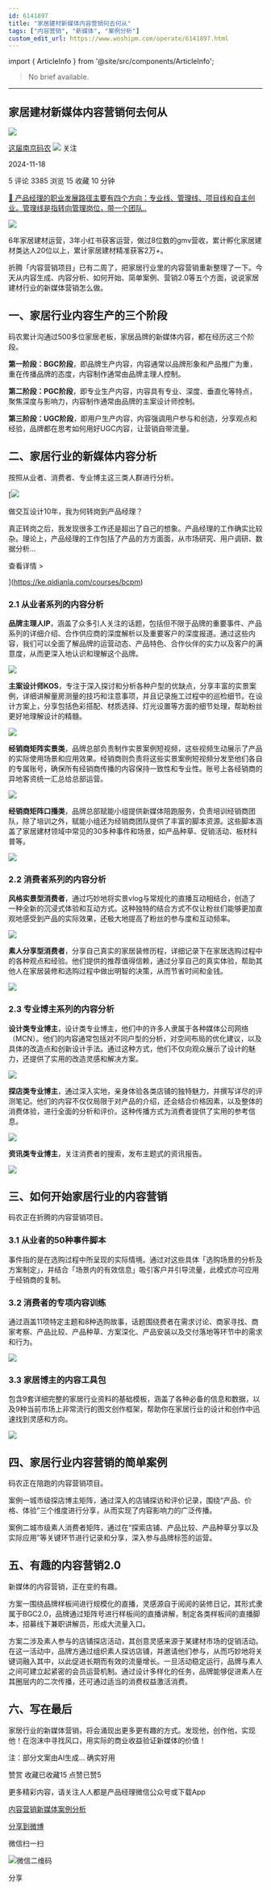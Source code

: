 ```yaml
---
id: 6141897
title: "家居建材新媒体内容营销何去何从"
tags: ["内容营销", "新媒体", "案例分析"]
custom_edit_url: https://www.woshipm.com/operate/6141897.html
---
```

import { ArticleInfo } from '@site/src/components/ArticleInfo';

<ArticleInfo
    author="这届南京码农"
    authorLink="https://www.woshipm.com/u/957299"
    published="2024-11-18"
    views={3385}
    comments={5}
    collects={15}
/>

> No brief available.

---

## 家居建材新媒体内容营销何去何从

[![](https://static.woshipm.com/view/woshipm_api_def_20231121172607_5326.jpeg?imageView2/1/w/72/h/72/q/100)](https://www.woshipm.com/u/957299)

[这届南京码农](https://www.woshipm.com/u/957299) ![](https://static.woshipm.com/tag/1101_1@2x.png) 关注

2024-11-18

5 评论 3385 浏览 15 收藏 10 分钟

[🔗 产品经理的职业发展路径主要有四个方向：专业线、管理线、项目线和自主创业。管理线是指转向管理岗位，带一个团队..](https://ke.qidianla.com/courses/90pm)

![](https://image.woshipm.com/2023/04/20/0ffc7280-df4b-11ed-81f2-00163e0b5ff3.jpg)

6年家居建材运营，3年小红书获客运营，做过8位数的gmv营收，累计孵化家居建材类达人20位以上，累计家居建材精准获客2万+。

折腾「内容营销项目」已有二周了，把家居行业里的内容营销重新整理了一下。今天从内容生成、内容分析、如何开始、简单案例、营销2.0等五个方面，说说家居建材行业的新媒体营销怎么做。

## 一、家居行业内容生产的三个阶段

码农累计沟通过500多位家居老板，家居品牌的新媒体内容，都在经历这三个阶段。

**第一阶段：BGC阶段**，即品牌生产内容，内容通常以品牌形象和产品推广为重，重在传播品牌的态度，内容制作通常由品牌主理人控制。

**第二阶段：PGC阶段**，即专业生产内容，内容具有专业、深度、垂直化等特点，聚焦深度与影响力，内容制作通常由品牌的主案设计师控制。

**第三阶段：UGC阶段**，即用户生产内容，内容强调用户参与和创造，分享观点和经验，品牌都在思考如何用好UGC内容，让营销自带流量。

## 二、家居行业的新媒体内容分析

按照从业者、消费者、专业博主这三类人群进行分析。

[![](https://image.woshipm.com/2023/08/02/769bf6f4-30e6-11ee-b3cb-00163e0b5ff3.png)

做交互设计10年，我为何转岗到产品经理？

真正转岗之后，我发现很多工作还是超出了自己的想象。产品经理的工作确实比较杂。理论上，产品经理的工作包括了产品的方方面面，从市场研究、用户调研、数据分析...

查看详情 >

](https://ke.qidianla.com/courses/bcpm)

### 2.1 从业者系列的内容分析

**品牌主理人IP**，涵盖了众多引人关注的话题，包括但不限于品牌的重要事件、产品系列的详细介绍、合作供应商的深度解析以及重要客户的深度报道。通过这些内容，我们可以全面了解品牌的运营动态、产品特色、合作伙伴的实力以及客户的满意度，从而更深入地认识和理解这个品牌。

![](https://image.woshipm.com/2024/11/17/bbd3fb66-a4f5-11ef-84c2-00163e0b5ff3.jpg)

**主案设计师KOS**，专注于深入探讨和分析各种户型的优缺点，分享丰富的实景案例，详细讲解量房测量的技巧和注意事项，并且记录施工过程中的巡检细节。在设计方案上，分享包括色彩搭配、材质选择、灯光设置等方面的细节处理，帮助粉丝更好地理解设计的精髓。

![](https://image.woshipm.com/2024/11/17/b3e3f28c-a4ee-11ef-abf0-00163e0b5ff3.jpeg)

**经销商矩阵实景类**，品牌总部负责制作实景案例短视频，这些视频生动展示了产品的实际使用场景和应用效果。经销商则负责将这些实景案例短视频分发至他们各自的专属账号，确保所有经销商传播的内容保持一致性和专业性。账号上各经销商的异地客资统一汇总给总部运营。

![](https://image.woshipm.com/2024/11/17/3efb7d52-a4f6-11ef-9e12-00163e0b5ff3.jpg)

**经销商矩阵口播类**，品牌总部赋能小组提供新媒体陪跑服务，负责培训经销商团队，除了培训之外，赋能小组还为经销商团队提供了丰富的脚本资源。这些脚本涵盖了家居建材领域中常见的30多种事件和场景，如产品种草、促销活动、板材科普等。

![](https://image.woshipm.com/2024/11/17/4f6b30a6-a4f6-11ef-84c2-00163e0b5ff3.jpg)

### 2.2 消费者系列的内容分析

**风格实景型消费者**，通过巧妙地将实景vlog与常规化的直播互动相结合，创造了一种全新的沉浸式体验和互动方式。这种独特的结合方式不仅让粉丝们能够更加直观地感受到产品的实际效果，还极大地提高了粉丝的参与度和互动频率。

![](https://image.woshipm.com/2024/11/17/656c173a-a4f6-11ef-baf4-00163e0b5ff3.jpg)

**素人分享型消费者**，分享自己真实的家居装修历程，详细记录下在家居选购过程中的各种观点和经验。他们提供的推荐值得信赖，通过分享自己的真实体验，帮助其他人在家居装修和选购过程中做出明智的决策，从而节省时间和金钱。

![](https://image.woshipm.com/2024/11/17/7409b54a-a4f6-11ef-84c2-00163e0b5ff3.jpg)

### 2.3 专业博主系列的内容分析

**设计类专业博主**，设计类专业博主，他们中的许多人隶属于各种媒体公司网络（MCN）。他们的内容通常包括对不同户型的分析，对空间布局的优化建议，以及具体的改造点和创新设计手法。通过这种方式，他们不仅向观众展示了设计的魅力，还提供了实用的改造灵感和解决方案。

![](https://image.woshipm.com/2024/11/17/a7a85faa-a4f6-11ef-baf4-00163e0b5ff3.jpg)

**探店类专业博主**，通过深入实地，亲身体验各类店铺的独特魅力，并撰写详尽的评测笔记。他们的内容不仅仅局限于对产品的介绍，还会结合价格因素，以及整体的消费体验，进行全面的分析和评价。这种传播方式为消费者提供了实用的参考信息。

![](https://image.woshipm.com/2024/11/17/b7f16d70-a4f6-11ef-baf4-00163e0b5ff3.jpg)

**资讯类专业博主**，关注消费者的搜索，发布主题式的资讯报告。

![](https://image.woshipm.com/2024/11/17/c7ff53a8-a4f6-11ef-8c74-00163e0b5ff3.jpg)

## 三、如何开始家居行业的内容营销

码农正在折腾的内容营销项目。

### 3.1 从业者的50种事件脚本

事件指的是在选购过程中所呈现的实际情境。通过对这些具体「选购场景的分析及方案制定」，并结合「场景内的有效信息」吸引客户并引导流量，此模式亦可应用于经销商的复制。

### 3.2 消费者的专项内容训练

通过涵盖11项特定主题和8种选购故事，话题围绕费者在需求讨论、商家寻找、商家考察、产品比较、产品种草、方案深化、产品安装以及交付落地等环节中的需求和行为。

![](https://image.woshipm.com/2024/11/17/ed84a826-a4f6-11ef-9e12-00163e0b5ff3.jpg)

### 3.3 家居博主的内容工具包

包含9套详细完整的家居行业资料的基础模板，涵盖了各种必备的信息和数据，以及9种当前市场上非常流行的图文创作框架，帮助你在家居行业的设计和创作中迅速找到灵感和方向。

![](https://image.woshipm.com/2024/11/17/02dde96c-a4f7-11ef-baf4-00163e0b5ff3.jpg)

## 四、家居行业内容营销的简单案例

码农正在陪跑的内容营销项目。

案例一城市级探店博主矩阵，通过深入的店铺探访和评价记录，围绕“产品、价格、体验”三个维度进行分享，从而实现了内容影响力的广泛传播。

案例二城市级素人消费者矩阵，通过在“探索店铺、产品比较、产品种草分享以及实际应用”等关键环节进行记录和分享，深入参与品牌标签的运营。

## 五、有趣的内容营销2.0

新媒体的内容营销，正在变的有趣。

方案一围绕品牌样板间进行规模化的直播，灵感源自于阅阅的装修日记，其形式隶属于BGC2.0，品牌通过矩阵号进行样板间的直播讲解，制定各类样板间的直播脚本，招募线下兼职讲解员，形成大流量入口。

方案二涉及素人参与的店铺探店活动，其创意灵感来源于某建材市场的促销活动。在这一活动中，品牌方通过组织素人探访店铺，并邀请他们参与，从而巧妙地将关键词融入其中，以此促进长期而有效的流量增长。一旦活动稳定运行，品牌与素人之间可建立起紧密的会员运营机制。通过设计多样化的任务，品牌能够促进素人在其圈层内的二次传播，还可通过适当的消费权益激活消费。

## 六、写在最后

家居行业的新媒体营销，将会涌现出更多更有趣的方式。发现他，创作他，实现他！在泡沫中寻找风口，用实际的商业收益验证新媒体的价值！

注：部分文案由AI生成… 确实好用

赞赏 收藏已收藏15 点赞已赞5

更多精彩内容，请关注人人都是产品经理微信公众号或下载App

[内容营销](https://www.woshipm.com/tag/%e5%86%85%e5%ae%b9%e8%90%a5%e9%94%80)[新媒体](https://www.woshipm.com/tag/%e6%96%b0%e5%aa%92%e4%bd%93)[案例分析](https://www.woshipm.com/tag/%e6%a1%88%e4%be%8b%e5%88%86%e6%9e%90)

[分享到微博](https://service.weibo.com/share/share.php?appkey=2775287854&title=家居建材新媒体内容营销何去何从&url=https://www.woshipm.com/operate/6141897.html&pic=https://image.woshipm.com/2023/04/20/0ffc7280-df4b-11ed-81f2-00163e0b5ff3.jpg)

微信扫一扫

![微信二维码](https://api.pwmqr.com/qrcode/create/?url=https://www.woshipm.com/operate/6141897.html)

分享